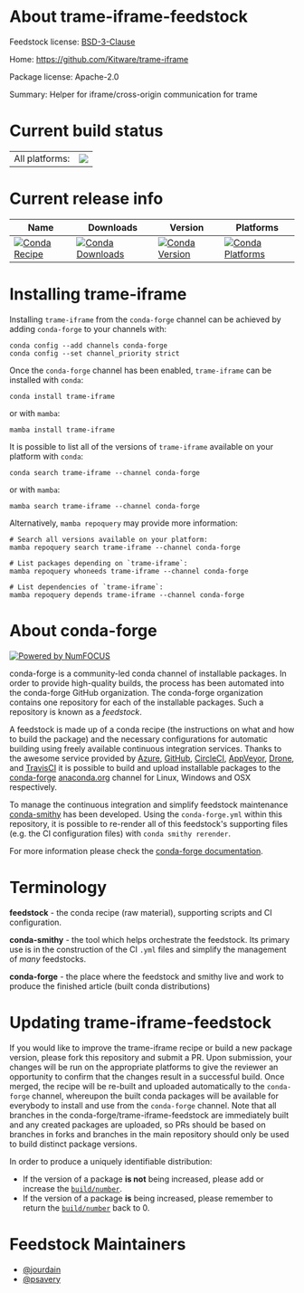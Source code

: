 About trame-iframe-feedstock
============================

Feedstock license: [BSD-3-Clause](https://github.com/conda-forge/trame-iframe-feedstock/blob/main/LICENSE.txt)

Home: https://github.com/Kitware/trame-iframe

Package license: Apache-2.0

Summary: Helper for iframe/cross-origin communication for trame

Current build status
====================


<table><tr><td>All platforms:</td>
    <td>
      <a href="https://dev.azure.com/conda-forge/feedstock-builds/_build/latest?definitionId=21216&branchName=main">
        <img src="https://dev.azure.com/conda-forge/feedstock-builds/_apis/build/status/trame-iframe-feedstock?branchName=main">
      </a>
    </td>
  </tr>
</table>

Current release info
====================

| Name | Downloads | Version | Platforms |
| --- | --- | --- | --- |
| [![Conda Recipe](https://img.shields.io/badge/recipe-trame--iframe-green.svg)](https://anaconda.org/conda-forge/trame-iframe) | [![Conda Downloads](https://img.shields.io/conda/dn/conda-forge/trame-iframe.svg)](https://anaconda.org/conda-forge/trame-iframe) | [![Conda Version](https://img.shields.io/conda/vn/conda-forge/trame-iframe.svg)](https://anaconda.org/conda-forge/trame-iframe) | [![Conda Platforms](https://img.shields.io/conda/pn/conda-forge/trame-iframe.svg)](https://anaconda.org/conda-forge/trame-iframe) |

Installing trame-iframe
=======================

Installing `trame-iframe` from the `conda-forge` channel can be achieved by adding `conda-forge` to your channels with:

```
conda config --add channels conda-forge
conda config --set channel_priority strict
```

Once the `conda-forge` channel has been enabled, `trame-iframe` can be installed with `conda`:

```
conda install trame-iframe
```

or with `mamba`:

```
mamba install trame-iframe
```

It is possible to list all of the versions of `trame-iframe` available on your platform with `conda`:

```
conda search trame-iframe --channel conda-forge
```

or with `mamba`:

```
mamba search trame-iframe --channel conda-forge
```

Alternatively, `mamba repoquery` may provide more information:

```
# Search all versions available on your platform:
mamba repoquery search trame-iframe --channel conda-forge

# List packages depending on `trame-iframe`:
mamba repoquery whoneeds trame-iframe --channel conda-forge

# List dependencies of `trame-iframe`:
mamba repoquery depends trame-iframe --channel conda-forge
```


About conda-forge
=================

[![Powered by
NumFOCUS](https://img.shields.io/badge/powered%20by-NumFOCUS-orange.svg?style=flat&colorA=E1523D&colorB=007D8A)](https://numfocus.org)

conda-forge is a community-led conda channel of installable packages.
In order to provide high-quality builds, the process has been automated into the
conda-forge GitHub organization. The conda-forge organization contains one repository
for each of the installable packages. Such a repository is known as a *feedstock*.

A feedstock is made up of a conda recipe (the instructions on what and how to build
the package) and the necessary configurations for automatic building using freely
available continuous integration services. Thanks to the awesome service provided by
[Azure](https://azure.microsoft.com/en-us/services/devops/), [GitHub](https://github.com/),
[CircleCI](https://circleci.com/), [AppVeyor](https://www.appveyor.com/),
[Drone](https://cloud.drone.io/welcome), and [TravisCI](https://travis-ci.com/)
it is possible to build and upload installable packages to the
[conda-forge](https://anaconda.org/conda-forge) [anaconda.org](https://anaconda.org/)
channel for Linux, Windows and OSX respectively.

To manage the continuous integration and simplify feedstock maintenance
[conda-smithy](https://github.com/conda-forge/conda-smithy) has been developed.
Using the ``conda-forge.yml`` within this repository, it is possible to re-render all of
this feedstock's supporting files (e.g. the CI configuration files) with ``conda smithy rerender``.

For more information please check the [conda-forge documentation](https://conda-forge.org/docs/).

Terminology
===========

**feedstock** - the conda recipe (raw material), supporting scripts and CI configuration.

**conda-smithy** - the tool which helps orchestrate the feedstock.
                   Its primary use is in the construction of the CI ``.yml`` files
                   and simplify the management of *many* feedstocks.

**conda-forge** - the place where the feedstock and smithy live and work to
                  produce the finished article (built conda distributions)


Updating trame-iframe-feedstock
===============================

If you would like to improve the trame-iframe recipe or build a new
package version, please fork this repository and submit a PR. Upon submission,
your changes will be run on the appropriate platforms to give the reviewer an
opportunity to confirm that the changes result in a successful build. Once
merged, the recipe will be re-built and uploaded automatically to the
`conda-forge` channel, whereupon the built conda packages will be available for
everybody to install and use from the `conda-forge` channel.
Note that all branches in the conda-forge/trame-iframe-feedstock are
immediately built and any created packages are uploaded, so PRs should be based
on branches in forks and branches in the main repository should only be used to
build distinct package versions.

In order to produce a uniquely identifiable distribution:
 * If the version of a package **is not** being increased, please add or increase
   the [``build/number``](https://docs.conda.io/projects/conda-build/en/latest/resources/define-metadata.html#build-number-and-string).
 * If the version of a package **is** being increased, please remember to return
   the [``build/number``](https://docs.conda.io/projects/conda-build/en/latest/resources/define-metadata.html#build-number-and-string)
   back to 0.

Feedstock Maintainers
=====================

* [@jourdain](https://github.com/jourdain/)
* [@psavery](https://github.com/psavery/)

